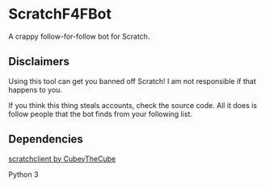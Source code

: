 # ScratchF4FBot
A crappy follow-for-follow bot for Scratch.
## Disclaimers
Using this tool can get you banned off Scratch! I am not responsible if that happens to you.

If you think this thing steals accounts, check the source code. All it does is follow people that the bot finds from your following list.
## Dependencies
[scratchclient by CubeyTheCube](https://github.com/CubeyTheCube/scratchclient)

Python 3
